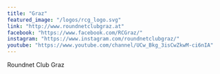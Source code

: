 ```yaml
---
title: "Graz"
featured_image: "/logos/rcg_logo.svg"
link: "http://www.roundnetclubgraz.at"
facebook: "https://www.facebook.com/RCGraz/"
instagram: "https://www.instagram.com/roundnetclubgraz/"
youtube: "https://www.youtube.com/channel/UCw_Bkg_3isCwZkwM-ci6nIA"
---
```

Roundnet Club Graz
